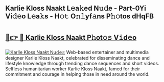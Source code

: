 ## Karlie Kloss Naakt L𝚎a𝚔ed N𝚞𝚍e - Part-0Yi Vi𝚍𝚎o L𝚎a𝚔s - H𝚘𝚝 O𝚗𝚕yf𝚊ns P𝚑𝚘tos dHqFB

# <h2><a href="http://kfd4a9x.oniu.top/?m=Karlie+Kloss+Naakt">🔗👉 🔴 Karlie Kloss Naakt P𝚑ot𝚘𝚜 V𝚒d𝚎o</a></h2>

[![Karlie Kloss Naakt Nu𝚍e𝚜](https://i.imgur.com/0qMVB7G.gif)](http://kfd4a9x.oniu.top/?m=Karlie+Kloss+Naakt)
Web-based entertainer and multimedia designer Karlie Kloss Naakt, celebrated for disseminating dance and lifestyle knowledge through trending dance sequences and short videos. Selfless humanitarian worker Karlie Kloss Naakt, famed for their commitment and courage in helping those in need around the world.  
